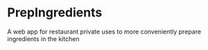 # PrepIngredients
A web app for restaurant private uses to more conveniently prepare ingredients in the kitchen
